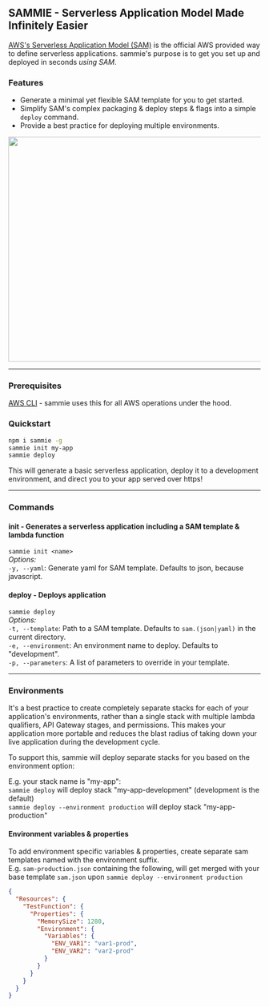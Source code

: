 ## SAMMIE - Serverless Application Model Made Infinitely Easier

[AWS's Serverless Application Model (SAM)](https://github.com/awslabs/serverless-application-model) is the official AWS provided way to define serverless applications. sammie's purpose is to get you set up and deployed in seconds _using SAM_.

### Features

- Generate a minimal yet flexible SAM template for you to get started.
- Simplify SAM's complex packaging & deploy steps & flags into a simple `deploy` command.
- Provide a best practice for deploying multiple environments.

<p align="center"><img width="750" height="450" src="https://imgix.bustle.com/uploads/image/2018/6/26/a5688b17-aa7f-4317-9778-1d80f83b4274-term-sheet-1530020366285.svg"></p>

---

### Prerequisites

[AWS CLI](https://aws.amazon.com/cli/) - sammie uses this for all AWS operations under the hood.

### Quickstart

```bash
npm i sammie -g
sammie init my-app
sammie deploy
```

This will generate a basic serverless application, deploy it to a development environment, and direct you to your app served over https!

---

### Commands

#### init - Generates a serverless application including a SAM template & lambda function

`sammie init <name>`  
_Options:_  
`-y, --yaml`: Generate yaml for SAM template. Defaults to json, because javascript.

#### deploy - Deploys application

`sammie deploy`  
_Options:_  
`-t, --template`: Path to a SAM template. Defaults to `sam.(json|yaml)` in the current directory.  
`-e, --environment`: An environment name to deploy. Defaults to "development".  
`-p, --parameters`: A list of parameters to override in your template.

---

### Environments

It's a best practice to create completely separate stacks for each of your application's environments, rather than a single stack with multiple lambda qualifiers, API Gateway stages, and permissions. This makes your application more portable and reduces the blast radius of taking down your live application during the development cycle.

To support this, sammie will deploy separate stacks for you based on the environment option:

E.g. your stack name is "my-app":  
`sammie deploy` will deploy stack "my-app-development" (development is the default)  
`sammie deploy --environment production` will deploy stack "my-app-production"

#### Environment variables & properties

To add environment specific variables & properties, create separate sam templates named with the environment suffix.  
E.g. `sam-production.json` containing the following, will get merged with your base template `sam.json` upon `sammie deploy --environment production`

```json
{
  "Resources": {
    "TestFunction": {
      "Properties": {
        "MemorySize": 1280,
        "Environment": {
          "Variables": {
            "ENV_VAR1": "var1-prod",
            "ENV_VAR2": "var2-prod"
          }
        }
      }
    }
  }
}
```
